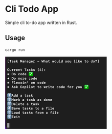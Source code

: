 # Cli Todo App

Simple cli to-do app written in Rust.

## Usage

```bash
cargo run
```

![screenshot](cli-view.png)
